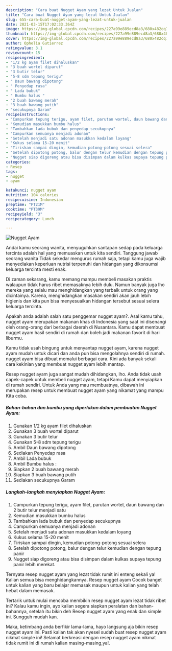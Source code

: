 ```yaml
---
description: "Cara buat Nugget Ayam yang lezat Untuk Jualan"
title: "Cara buat Nugget Ayam yang lezat Untuk Jualan"
slug: 655-cara-buat-nugget-ayam-yang-lezat-untuk-jualan
date: 2021-03-15T17:02:33.364Z
image: https://img-global.cpcdn.com/recipes/227a99e889ecd8a3/680x482cq70/nugget-ayam-foto-resep-utama.jpg
thumbnail: https://img-global.cpcdn.com/recipes/227a99e889ecd8a3/680x482cq70/nugget-ayam-foto-resep-utama.jpg
cover: https://img-global.cpcdn.com/recipes/227a99e889ecd8a3/680x482cq70/nugget-ayam-foto-resep-utama.jpg
author: Ophelia Gutierrez
ratingvalue: 3.1
reviewcount: 15
recipeingredient:
- "1/2 kg ayam filet dihaluskan"
- "3 buah wortel diparut"
- "3 butir telur"
- "5-8 sdm tepung terigu"
- " Daun bawang dipotong"
- " Penyedap rasa"
- " Lada bubuk"
- " Bumbu halus "
- "2 buah bawang merah"
- "3 buah bawang putih"
- "secukupnya Garam"
recipeinstructions:
- "Campurkan tepung terigu, ayam filet, parutan wortel, daun bawang dan 2 butir telur menjadi satu"
- "Kemudian masukkan bumbu halus"
- "Tambahkan lada bubuk dan penyedap secukupnya"
- "Campurkan semuanya menjadi adonan"
- "Setelah menjadi satu adonan masukkan kedalam loyang"
- "Kukus selama 15-20 menit"
- "Tiriskan sampai dingin, kemudian potong-potong sesuai selera"
- "Setelah dipotong potong, balur dengan telur kemudian dengan tepung panir"
- "Nugget siap digoreng atau bisa disimpan dalam kulkas supaya tepung panir lebih merekat."
categories:
- Resep
tags:
- nugget
- ayam

katakunci: nugget ayam 
nutrition: 104 calories
recipecuisine: Indonesian
preptime: "PT21M"
cooktime: "PT39M"
recipeyield: "3"
recipecategory: Lunch

---
```



![Nugget Ayam](https://img-global.cpcdn.com/recipes/227a99e889ecd8a3/680x482cq70/nugget-ayam-foto-resep-utama.jpg)

Andai kamu seorang wanita, menyuguhkan santapan sedap pada keluarga tercinta adalah hal yang memuaskan untuk kita sendiri. Tanggung jawab seorang  wanita Tidak sekedar mengurus rumah saja, tetapi kamu juga wajib menyediakan keperluan nutrisi terpenuhi dan hidangan yang dikonsumsi keluarga tercinta mesti enak.

Di zaman  sekarang, kamu memang mampu membeli masakan praktis walaupun tidak harus ribet memasaknya lebih dulu. Namun banyak juga lho mereka yang selalu mau menghidangkan yang terbaik untuk orang yang dicintainya. Karena, menghidangkan masakan sendiri akan jauh lebih higienis dan kita pun bisa menyesuaikan hidangan tersebut sesuai selera keluarga tercinta. 



Apakah anda adalah salah satu penggemar nugget ayam?. Asal kamu tahu, nugget ayam merupakan makanan khas di Indonesia yang saat ini disenangi oleh orang-orang dari berbagai daerah di Nusantara. Kamu dapat membuat nugget ayam hasil sendiri di rumah dan boleh jadi makanan favorit di hari liburmu.

Kamu tidak usah bingung untuk menyantap nugget ayam, karena nugget ayam mudah untuk dicari dan anda pun bisa mengolahnya sendiri di rumah. nugget ayam bisa dibuat memalui berbagai cara. Kini ada banyak sekali cara kekinian yang membuat nugget ayam lebih mantap.

Resep nugget ayam juga sangat mudah dihidangkan, lho. Anda tidak usah capek-capek untuk membeli nugget ayam, tetapi Kamu dapat menyiapkan di rumah sendiri. Untuk Anda yang mau membuatnya, dibawah ini merupakan resep untuk membuat nugget ayam yang nikamat yang mampu Kita coba.

<!--inarticleads1-->

##### Bahan-bahan dan bumbu yang diperlukan dalam pembuatan Nugget Ayam:

1. Gunakan 1/2 kg ayam filet dihaluskan
1. Gunakan 3 buah wortel diparut
1. Gunakan 3 butir telur
1. Gunakan 5-8 sdm tepung terigu
1. Ambil  Daun bawang dipotong
1. Sediakan  Penyedap rasa
1. Ambil  Lada bubuk
1. Ambil  Bumbu halus :
1. Siapkan 2 buah bawang merah
1. Siapkan 3 buah bawang putih
1. Sediakan secukupnya Garam




<!--inarticleads2-->

##### Langkah-langkah menyiapkan Nugget Ayam:

1. Campurkan tepung terigu, ayam filet, parutan wortel, daun bawang dan 2 butir telur menjadi satu
1. Kemudian masukkan bumbu halus
1. Tambahkan lada bubuk dan penyedap secukupnya
1. Campurkan semuanya menjadi adonan
1. Setelah menjadi satu adonan masukkan kedalam loyang
1. Kukus selama 15-20 menit
1. Tiriskan sampai dingin, kemudian potong-potong sesuai selera
1. Setelah dipotong potong, balur dengan telur kemudian dengan tepung panir
1. Nugget siap digoreng atau bisa disimpan dalam kulkas supaya tepung panir lebih merekat.




Ternyata resep nugget ayam yang lezat tidak rumit ini enteng sekali ya! Kalian semua bisa menghidangkannya. Resep nugget ayam Cocok banget untuk kalian yang baru belajar memasak maupun untuk kalian yang telah hebat dalam memasak.

Tertarik untuk mulai mencoba membikin resep nugget ayam lezat tidak ribet ini? Kalau kamu ingin, ayo kalian segera siapkan peralatan dan bahan-bahannya, setelah itu bikin deh Resep nugget ayam yang enak dan simple ini. Sungguh mudah kan. 

Maka, ketimbang anda berfikir lama-lama, hayo langsung aja bikin resep nugget ayam ini. Pasti kalian tak akan nyesel sudah buat resep nugget ayam nikmat simple ini! Selamat berkreasi dengan resep nugget ayam nikmat tidak rumit ini di rumah kalian masing-masing,ya!.

